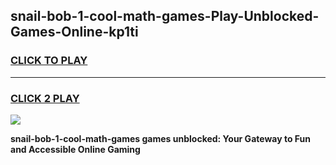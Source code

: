 
## snail-bob-1-cool-math-games-Play-Unblocked-Games-Online-kp1ti
<h3>
<a href="https://premium76.site?title=snail-bob-1-cool-math-games&ref=24A">CLICK TO PLAY</a></h3>
<hr>

<h3>
<a href="https://premium76.site?title=snail-bob-1-cool-math-games&ref=24A">CLICK 2 PLAY</a>
  
</h3>

<a href="https://premium76.site?title=snail-bob-1-cool-math-games&ref=24A"><img src="https://clearcache.store/games.png"></a>


**snail-bob-1-cool-math-games games unblocked: Your Gateway to Fun and Accessible Online Gaming**
